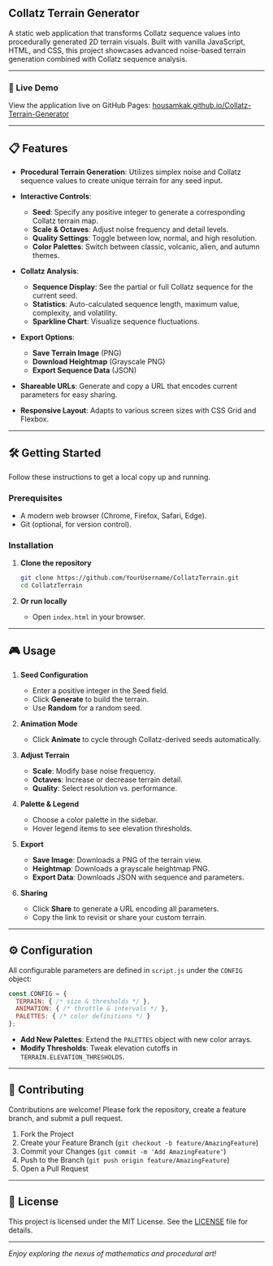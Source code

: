 ## Collatz Terrain Generator

A static web application that transforms Collatz sequence values into procedurally generated 2D terrain visuals. Built with vanilla JavaScript, HTML, and CSS, this project showcases advanced noise-based terrain generation combined with Collatz sequence analysis.

---

### 🚀 Live Demo

View the application live on GitHub Pages: [housamkak.github.io/Collatz-Terrain-Generator](https://housamkak.github.io/Collatz-Terrain-Generator)

---

## 📋 Features

* **Procedural Terrain Generation**: Utilizes simplex noise and Collatz sequence values to create unique terrain for any seed input.
* **Interactive Controls**:

  * **Seed**: Specify any positive integer to generate a corresponding Collatz terrain map.
  * **Scale & Octaves**: Adjust noise frequency and detail levels.
  * **Quality Settings**: Toggle between low, normal, and high resolution.
  * **Color Palettes**: Switch between classic, volcanic, alien, and autumn themes.
* **Collatz Analysis**:

  * **Sequence Display**: See the partial or full Collatz sequence for the current seed.
  * **Statistics**: Auto-calculated sequence length, maximum value, complexity, and volatility.
  * **Sparkline Chart**: Visualize sequence fluctuations.
* **Export Options**:

  * **Save Terrain Image** (PNG)
  * **Download Heightmap** (Grayscale PNG)
  * **Export Sequence Data** (JSON)
* **Shareable URLs**: Generate and copy a URL that encodes current parameters for easy sharing.
* **Responsive Layout**: Adapts to various screen sizes with CSS Grid and Flexbox.

---

## 🛠️ Getting Started

Follow these instructions to get a local copy up and running.

### Prerequisites

* A modern web browser (Chrome, Firefox, Safari, Edge).
* Git (optional, for version control).

### Installation

1. **Clone the repository**

   ```bash
   git clone https://github.com/YourUsername/CollatzTerrain.git
   cd CollatzTerrain
   ```

3. **Or run locally**

   * Open `index.html` in your browser.

---

## 🎮 Usage

1. **Seed Configuration**

   * Enter a positive integer in the Seed field.
   * Click **Generate** to build the terrain.
   * Use **Random** for a random seed.

2. **Animation Mode**

   * Click **Animate** to cycle through Collatz-derived seeds automatically.

3. **Adjust Terrain**

   * **Scale**: Modify base noise frequency.
   * **Octaves**: Increase or decrease terrain detail.
   * **Quality**: Select resolution vs. performance.

4. **Palette & Legend**

   * Choose a color palette in the sidebar.
   * Hover legend items to see elevation thresholds.

5. **Export**

   * **Save Image**: Downloads a PNG of the terrain view.
   * **Heightmap**: Downloads a grayscale heightmap PNG.
   * **Export Data**: Downloads JSON with sequence and parameters.

6. **Sharing**

   * Click **Share** to generate a URL encoding all parameters.
   * Copy the link to revisit or share your custom terrain.

---

## ⚙️ Configuration

All configurable parameters are defined in `script.js` under the `CONFIG` object:

```js
const CONFIG = {
  TERRAIN: { /* size & thresholds */ },
  ANIMATION: { /* throttle & intervals */ },
  PALETTES: { /* color definitions */ }
};
```

* **Add New Palettes**: Extend the `PALETTES` object with new color arrays.
* **Modify Thresholds**: Tweak elevation cutoffs in `TERRAIN.ELEVATION_THRESHOLDS`.

---

## 🤝 Contributing

Contributions are welcome! Please fork the repository, create a feature branch, and submit a pull request.

1. Fork the Project
2. Create your Feature Branch (`git checkout -b feature/AmazingFeature`)
3. Commit your Changes (`git commit -m 'Add AmazingFeature'`)
4. Push to the Branch (`git push origin feature/AmazingFeature`)
5. Open a Pull Request

---

## 📜 License

This project is licensed under the MIT License. See the [LICENSE](LICENSE) file for details.

---

*Enjoy exploring the nexus of mathematics and procedural art!*
